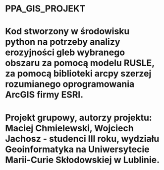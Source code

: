 # PPA_GIS_PROJEKT

# Kod stworzony w środowisku python na potrzeby analizy erozyjności gleb wybranego obszaru za pomocą modelu RUSLE, za pomocą biblioteki arcpy szerzej rozumianego oprogramowania ArcGIS firmy ESRI.
# Projekt grupowy, autorzy projektu: Maciej Chmielewski, Wojciech Jachosz - studenci III roku, wydziału Geoinformatyka na Uniwersytecie Marii-Curie Skłodowskiej w Lublinie.
